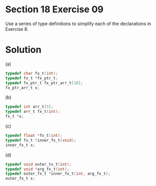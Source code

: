 # Section 18 Exercise 09

Use a series of type definitions to simplify each of the declarations in Exercise 8.


# Solution

(a)
```c
typedef char fx_t(int);
typedef fx_t *fx_ptr_t;
typedef fx_ptr_t fx_ptr_arr_t[10];
fx_ptr_arr_t x;
```

(b)
```c
typedef int arr_t[5];
typedef arr_t fx_t(int);
fx_t *x;
```

(c) 
```c
typedef float *fx_t(int);
typedef fx_t *inner_fx_t(void);
inner_fx_t x;
```

(d)
```c
typedef void outer_tx_t(int);
typedef void *arg_fx_t(int);
typedef outer_fx_t *inner_fx_t(int, arg_fx_t);
outer_fx_t x;
```

